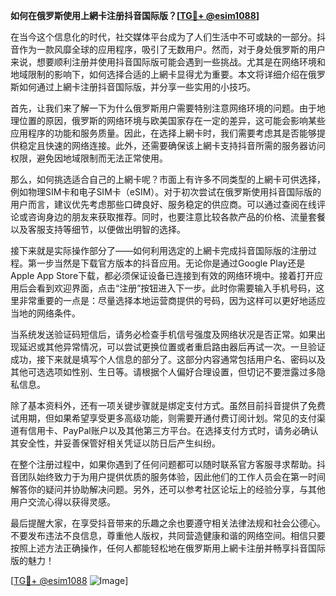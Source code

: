 **如何在俄罗斯使用上網卡注册抖音国际版？[[TG💪+ @esim1088](https://t.me/s/esim1088)]**

在当今这个信息化的时代，社交媒体平台成为了人们生活中不可或缺的一部分。抖音作为一款风靡全球的应用程序，吸引了无数用户。然而，对于身处俄罗斯的用户来说，想要顺利注册并使用抖音国际版可能会遇到一些挑战。尤其是在网络环境和地域限制的影响下，如何选择合适的上網卡显得尤为重要。本文将详细介绍在俄罗斯如何通过上網卡注册抖音国际版，并分享一些实用的小技巧。

首先，让我们来了解一下为什么俄罗斯用户需要特别注意网络环境的问题。由于地理位置的原因，俄罗斯的网络环境与欧美国家存在一定的差异，这可能会影响某些应用程序的功能和服务质量。因此，在选择上網卡时，我们需要考虑其是否能够提供稳定且快速的网络连接。此外，还需要确保该上網卡支持抖音所需的服务器访问权限，避免因地域限制而无法正常使用。

那么，如何挑选适合自己的上網卡呢？市面上有许多不同类型的上網卡可供选择，例如物理SIM卡和电子SIM卡（eSIM）。对于初次尝试在俄罗斯使用抖音国际版的用户而言，建议优先考虑那些口碑良好、服务稳定的供应商。可以通过查阅在线评论或咨询身边的朋友来获取推荐。同时，也要注意比较各款产品的价格、流量套餐以及客服支持等细节，以便做出明智的选择。

接下来就是实际操作部分了——如何利用选定的上網卡完成抖音国际版的注册过程。第一步当然是下载官方版本的抖音应用。无论你是通过Google Play还是Apple App Store下载，都必须保证设备已连接到有效的网络环境中。接着打开应用后会看到欢迎界面，点击“注册”按钮进入下一步。此时你需要输入手机号码，这里非常重要的一点是：尽量选择本地运营商提供的号码，因为这样可以更好地适应当地的网络条件。

当系统发送验证码短信后，请务必检查手机信号强度及网络状况是否正常。如果出现延迟或其他异常情况，可以尝试更换位置或者重启路由器后再试一次。一旦验证成功，接下来就是填写个人信息的部分了。这部分内容通常包括用户名、密码以及其他可选选项如性别、生日等。请根据个人偏好合理设置，但切记不要泄露过多隐私信息。

除了基本资料外，还有一项关键步骤就是绑定支付方式。虽然目前抖音提供了免费试用期，但如果希望享受更多高级功能，则需要开通付费订阅计划。常见的支付渠道有信用卡、PayPal账户以及其他第三方平台。在选择支付方式时，请务必确认其安全性，并妥善保管好相关凭证以防日后产生纠纷。

在整个注册过程中，如果你遇到了任何问题都可以随时联系官方客服寻求帮助。抖音团队始终致力于为用户提供优质的服务体验，因此他们的工作人员会在第一时间解答你的疑问并协助解决问题。另外，还可以参考社区论坛上的经验分享，与其他用户交流心得以获得灵感。

最后提醒大家，在享受抖音带来的乐趣之余也要遵守相关法律法规和社会公德心。不要发布违法不良信息，尊重他人版权，共同营造健康和谐的网络空间。相信只要按照上述方法正确操作，任何人都能轻松地在俄罗斯用上網卡注册并畅享抖音国际版的魅力！

[[TG💪+ @esim1088](https://t.me/s/esim1088) ![Image](https://i.postimg.cc/4NQfJmqS/Snipaste-2025-05-13-00-14-12.png)]